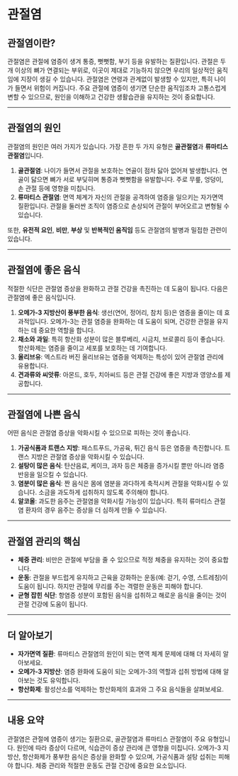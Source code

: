 # 관절염

## 관절염이란?

관절염은 관절에 염증이 생겨 통증, 뻣뻣함, 부기 등을 유발하는 질환입니다. 관절은 두 개 이상의 뼈가 연결되는 부위로, 이곳이 제대로 기능하지 않으면 우리의 일상적인 움직임에 지장이 생길 수 있습니다. 관절염은 연령과 관계없이 발생할 수 있지만, 특히 나이가 들면서 위험이 커집니다. 주요 관절에 염증이 생기면 단순한 움직임조차 고통스럽게 변할 수 있으므로, 원인을 이해하고 건강한 생활습관을 유지하는 것이 중요합니다.

---

## 관절염의 원인

관절염의 원인은 여러 가지가 있습니다. 가장 흔한 두 가지 유형은 **골관절염**과 **류마티스 관절염**입니다.

1. **골관절염**: 나이가 들면서 관절을 보호하는 연골이 점차 닳아 없어져 발생합니다. 연골이 닳으면 뼈가 서로 부딪히며 통증과 뻣뻣함을 유발합니다. 주로 무릎, 엉덩이, 손 관절 등에 영향을 미칩니다.
2. **류마티스 관절염**: 면역 체계가 자신의 관절을 공격하여 염증을 일으키는 자가면역 질환입니다. 관절을 둘러싼 조직이 염증으로 손상되어 관절이 부어오르고 변형될 수 있습니다.

또한, **유전적 요인**, **비만**, **부상** 및 **반복적인 움직임** 등도 관절염의 발병과 밀접한 관련이 있습니다.

---

## 관절염에 좋은 음식

적절한 식단은 관절염 증상을 완화하고 관절 건강을 촉진하는 데 도움이 됩니다. 다음은 관절염에 좋은 음식입니다.

1. **오메가-3 지방산이 풍부한 음식**: 생선(연어, 정어리, 참치 등)은 염증을 줄이는 데 효과적입니다. 오메가-3는 관절 염증을 완화하는 데 도움이 되며, 건강한 관절을 유지하는 데 중요한 역할을 합니다.
2. **채소와 과일**: 특히 항산화 성분이 많은 블루베리, 시금치, 브로콜리 등이 좋습니다. 항산화제는 염증을 줄이고 세포를 보호하는 데 기여합니다.
3. **올리브유**: 엑스트라 버진 올리브유는 염증을 억제하는 특성이 있어 관절염 관리에 유용합니다.
4. **견과류와 씨앗류**: 아몬드, 호두, 치아씨드 등은 관절 건강에 좋은 지방과 영양소를 제공합니다.

---

## 관절염에 나쁜 음식

어떤 음식은 관절염 증상을 악화시킬 수 있으므로 피하는 것이 좋습니다.

1. **가공식품과 트랜스 지방**: 패스트푸드, 가공육, 튀긴 음식 등은 염증을 촉진합니다. 트랜스 지방은 관절염 증상을 악화시킬 수 있습니다.
2. **설탕이 많은 음식**: 탄산음료, 케이크, 과자 등은 체중을 증가시킬 뿐만 아니라 염증 반응을 일으킬 수 있습니다.
3. **염분이 많은 음식**: 짠 음식은 몸에 염분을 과다하게 축적시켜 관절을 악화시킬 수 있습니다. 소금을 과도하게 섭취하지 않도록 주의해야 합니다.
4. **알코올**: 과도한 음주는 관절염을 악화시킬 가능성이 있습니다. 특히 류마티스 관절염 환자의 경우 음주는 증상을 더 심하게 만들 수 있습니다.

---

## 관절염 관리의 핵심

- **체중 관리**: 비만은 관절에 부담을 줄 수 있으므로 적정 체중을 유지하는 것이 중요합니다.
- **운동**: 관절을 부드럽게 유지하고 근육을 강화하는 운동(예: 걷기, 수영, 스트레칭)이 도움이 됩니다. 하지만 관절에 무리를 주는 격렬한 운동은 피해야 합니다.
- **균형 잡힌 식단**: 항염증 성분이 포함된 음식을 섭취하고 해로운 음식을 줄이는 것이 관절 건강에 도움이 됩니다.

---

## 더 알아보기

- **자가면역 질환**: 류마티스 관절염의 원인이 되는 면역 체계 문제에 대해 더 자세히 알아보세요.
- **오메가-3 지방산**: 염증 완화에 도움이 되는 오메가-3의 역할과 섭취 방법에 대해 알아보는 것도 유익합니다.
- **항산화제**: 활성산소를 억제하는 항산화제의 효과와 그 주요 음식들을 살펴보세요.

---

## 내용 요약

관절염은 관절에 염증이 생기는 질환으로, 골관절염과 류마티스 관절염이 주요 유형입니다. 원인에 따라 증상이 다르며, 식습관이 증상 관리에 큰 영향을 미칩니다. 오메가-3 지방산, 항산화제가 풍부한 음식은 증상을 완화할 수 있으며, 가공식품과 설탕 섭취는 피해야 합니다. 체중 관리와 적절한 운동도 관절 건강에 중요한 요소입니다.